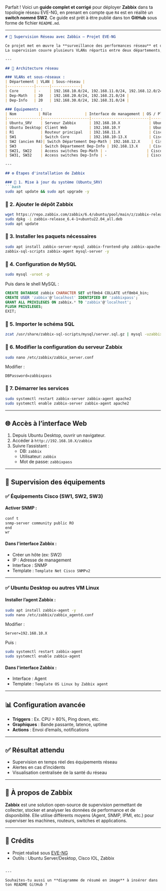 Parfait ! Voici un **guide complet et corrigé** pour déployer **Zabbix** dans ta topologie réseau EVE-NG, en prenant en compte que `R4` est en réalité un **switch nommé SW2**. Ce guide est prêt à être publié dans ton **GitHub** sous forme de fichier `README.md`.

---

```markdown
# 📡 Supervision Réseau avec Zabbix – Projet EVE-NG

Ce projet met en œuvre la **surveillance des performances réseau** et des équipements via **Zabbix** dans une topologie simulée sous **EVE-NG**.  
La supervision couvre plusieurs VLANs répartis entre deux départements, avec des switches, des VM Ubuntu et un serveur Zabbix.

---

## 🧱 Architecture réseau

### VLANs et sous-réseaux :
| Département | VLAN | Sous-réseau |
|------------|------|-------------|
| Core       | -    | 192.168.10.0/24, 192.168.11.0/24, 192.168.12.0/24, 192.168.13.0/24 |
| Dep-Math   | 20   | 192.168.20.0/24, 192.168.21.0/24 |
| Dep-Info   | 20   | 192.168.30.0/24, 192.168.31.0/24 |

### Équipements :
| Nom          | Rôle               | Interface de management | OS / Plateforme        |
|---------------|---------------------|--------------------------|-------------------------|
| Ubuntu_SRV    | Serveur Zabbix      | 192.168.10.X             | Ubuntu Server           |
| Ubuntu Desktop| Client Web          | 192.168.10.Y             | Ubuntu Desktop          |
| R1            | Routeur principal   | 192.168.11.X             | Cisco Router (IOL)      |
| SW1           | Switch Core         | 192.168.10-13.X          | Cisco Switch (IOL)      |
| SW2 (ancien R4)| Switch Département Dep-Math | 192.168.12.X     | Cisco Switch (IOL)      |
| SW3           | Switch Département Dep-Info | 192.168.13.X     | Cisco Switch (IOL)      |
| SW21, SW22    | Access switches Dep-Math | -                  | Cisco Switch            |
| SW31, SW32    | Access switches Dep-Info | -                  | Cisco Switch            |

---

## ⚙️ Étapes d'installation de Zabbix

### 🔹 1. Mise à jour du système (Ubuntu_SRV)
```bash
sudo apt update && sudo apt upgrade -y
```

### 🔹 2. Ajouter le dépôt Zabbix
```bash
wget https://repo.zabbix.com/zabbix/6.4/ubuntu/pool/main/z/zabbix-release/zabbix-release_6.4-1+ubuntu22.04_all.deb
sudo dpkg -i zabbix-release_6.4-1+ubuntu22.04_all.deb
sudo apt update
```

### 🔹 3. Installer les paquets nécessaires
```bash
sudo apt install zabbix-server-mysql zabbix-frontend-php zabbix-apache-conf \
zabbix-sql-scripts zabbix-agent mysql-server -y
```

### 🔹 4. Configuration de MySQL
```bash
sudo mysql -uroot -p
```
Puis dans le shell MySQL :
```sql
CREATE DATABASE zabbix CHARACTER SET utf8mb4 COLLATE utf8mb4_bin;
CREATE USER 'zabbix'@'localhost' IDENTIFIED BY 'zabbixpass';
GRANT ALL PRIVILEGES ON zabbix.* TO 'zabbix'@'localhost';
FLUSH PRIVILEGES;
EXIT;
```

### 🔹 5. Importer le schéma SQL
```bash
zcat /usr/share/zabbix-sql-scripts/mysql/server.sql.gz | mysql -uzabbix -pzabbixpass zabbix
```

### 🔹 6. Modifier la configuration du serveur Zabbix
```bash
sudo nano /etc/zabbix/zabbix_server.conf
```
Modifier :
```
DBPassword=zabbixpass
```

### 🔹 7. Démarrer les services
```bash
sudo systemctl restart zabbix-server zabbix-agent apache2
sudo systemctl enable zabbix-server zabbix-agent apache2
```

---

## 🌐 Accès à l’interface Web

1. Depuis Ubuntu Desktop, ouvrir un navigateur.
2. Accéder à `http://192.168.10.X/zabbix`
3. Suivre l’assistant :
   - DB: `zabbix`
   - Utilisateur: `zabbix`
   - Mot de passe: `zabbixpass`

---

## 📡 Supervision des équipements

### ✅ Équipements Cisco (SW1, SW2, SW3)

#### Activer SNMP :
```bash
conf t
snmp-server community public RO
end
wr
```

#### Dans l'interface Zabbix :
- Créer un hôte (ex: SW2)
- IP : Adresse de management
- Interface : SNMP
- Template : `Template Net Cisco SNMPv2`

---

### ✅ Ubuntu Desktop ou autres VM Linux

#### Installer l’agent Zabbix :
```bash
sudo apt install zabbix-agent -y
sudo nano /etc/zabbix/zabbix_agentd.conf
```
Modifier :
```
Server=192.168.10.X
```
Puis :
```bash
sudo systemctl restart zabbix-agent
sudo systemctl enable zabbix-agent
```

#### Dans l'interface Zabbix :
- Interface : Agent
- Template : `Template OS Linux by Zabbix agent`

---

## 📊 Configuration avancée

- **Triggers** : Ex. CPU > 80%, Ping down, etc.
- **Graphiques** : Bande passante, latence, uptime
- **Actions** : Envoi d’emails, notifications

---

## ✅ Résultat attendu

- Supervision en temps réel des équipements réseau
- Alertes en cas d’incidents
- Visualisation centralisée de la santé du réseau

---

## 🧠 À propos de Zabbix

**Zabbix** est une solution open-source de supervision permettant de collecter, stocker et analyser les données de performance et de disponibilité. Elle utilise différents moyens (Agent, SNMP, IPMI, etc.) pour superviser les machines, routeurs, switches et applications.

---

## 📂 Crédits

- Projet réalisé sous [EVE-NG](https://www.eve-ng.net/)
- Outils : Ubuntu Server/Desktop, Cisco IOL, Zabbix
```

---

Souhaites-tu aussi un **diagramme de résumé en image** à insérer dans ton README GitHub ?
